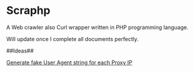 # Scraphp
A Web crawler also Curl wrapper written in PHP programming language.


Will update once I complete all documents perfectly. 



##Ideas##



[Generate fake User Agent string for each Proxy IP](https://github.com/terrylinooo/Scraphp/wiki/Generate-fake-User-Agent-string-for-each-Proxy-IP)
